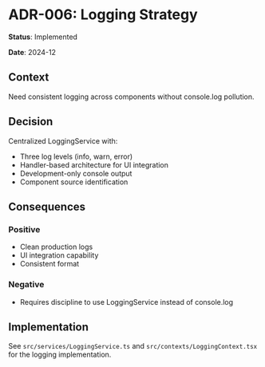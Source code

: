 # ADR-006: Logging Strategy

**Status**: Implemented

**Date**: 2024-12

## Context

Need consistent logging across components without console.log pollution.

## Decision

Centralized LoggingService with:

- Three log levels (info, warn, error)
- Handler-based architecture for UI integration
- Development-only console output
- Component source identification

## Consequences

### Positive
- Clean production logs
- UI integration capability
- Consistent format

### Negative
- Requires discipline to use LoggingService instead of console.log

## Implementation

See `src/services/LoggingService.ts` and `src/contexts/LoggingContext.tsx` for the logging implementation.